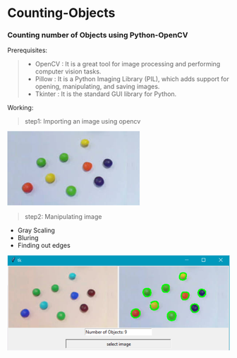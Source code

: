 # Counting-Objects
### Counting number of Objects using Python-OpenCV 

Prerequisites:
>- OpenCV  : It is a great tool for image processing and performing computer vision tasks.
>- Pillow  : It is a Python Imaging Library (PIL), which adds support for opening, manipulating, and saving images.
>- Tkinter : It is the standard GUI library for Python.

Working:
> step1: Importing an image using opencv </br>

<img src="https://github.com/SaiSwarup27/Counting-Objects/blob/master/images/objects3.jpg">

> step2: Manipulating image </br>
 - Gray Scaling
 - Bluring
 - Finding out edges

<img src="https://github.com/SaiSwarup27/Counting-Objects/blob/master/images/objects3_result.png">


